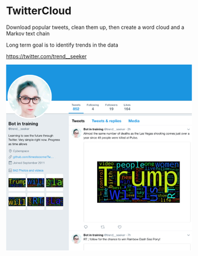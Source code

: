 # TwitterCloud
Download popular tweets, clean them up, then create a word cloud and a Markov text chain

Long term goal is to identify trends in the data

https://twitter.com/trend__seeker

<img src="https://github.com/timestocome/TwitterCloud/blob/master/bot.jpg">
